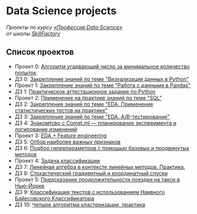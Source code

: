 # Data Science projects

*Проекты по курсу [«Профессия Data Science»](https://lms.skillfactory.ru/courses/course-v1:Skillfactory+DST-PRO+15APR2020/about)\
от школы [SkillFactory](https://skillfactory.ru)*

## Список проектов

- Проект 0: [Алгоритм угадвающий число за минимальное количество попыток](https://github.com/evpozdniakov/ds_projects/tree/master/project0)
- ДЗ 0: [Закрепление знаний по теме "Визуализация данных в Python"](https://github.com/evpozdniakov/ds_projects/tree/master/hw0)
- Проект 1: [Закрепление знаний по теме "Работа с данными в Pandas"](https://github.com/evpozdniakov/ds_projects/tree/master/project1)
- ДЗ 1: [Практическое аттестационное задание по Python](https://github.com/evpozdniakov/ds_projects/blob/master/hw1)
- Проект 2: [Применение на практике знаний по теме "SQL"](https://github.com/evpozdniakov/ds_projects/blob/master/project2)
- ДЗ 2: [Закрепление знаний по теме "EDA. Применение статистических тестов на практике"](https://github.com/evpozdniakov/ds_projects/tree/master/hw2)
- ДЗ 3: [Закрепление знаний по теме "EDA. A/B-тестирование"](https://github.com/evpozdniakov/ds_projects/tree/master/hw3)
- ДЗ 4: [Знакомтсво с Comet.ml — планирование эксперимента и логирование изменений](https://github.com/evpozdniakov/ds_projects/tree/master/hw4)
- Проект 3: [EDA + Feature engineering](https://github.com/evpozdniakov/ds_projects/tree/master/project3)
- ДЗ 5: [Отбор наиболее важных признаков](https://github.com/evpozdniakov/ds_projects/tree/master/hw5)
- ДЗ 6: [Подбор гиперпараметров с помощью базовых и продвинутых методов](https://github.com/evpozdniakov/ds_projects/tree/master/hw6)
- Проект 4: [Задача классификации](https://github.com/evpozdniakov/ds_projects/tree/master/project4)
- ДЗ 7: [Линейная алгебра в контексте линейных методов. Практика.](https://github.com/evpozdniakov/ds_projects/blob/master/hw7/math-ML-2-practice.ipynb)
- ДЗ 8: [Стохастический градиентный и координатный спуски](https://github.com/evpozdniakov/ds_projects/tree/master/hw8)
- Проект 5: [Предсказание продолжительности поездки на такси в Нью-Йорке](https://github.com/evpozdniakov/ds_projects/tree/master/project5)
- ДЗ 9: [Классификация текстов с использованием Наивного Байесовского Классификатора](https://github.com/evpozdniakov/ds_projects/tree/master/hw9)
- ДЗ 10: [Четыре алгоритма кластеризации, практика](https://github.com/evpozdniakov/ds_projects/tree/master/hw10)
